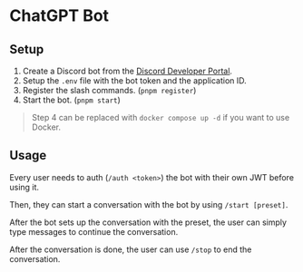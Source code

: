# ChatGPT Bot

## Setup

1. Create a Discord bot from the [Discord Developer Portal](https://discord.com/developers/applications).
2. Setup the `.env` file with the bot token and the application ID.
3. Register the slash commands. (`pnpm register`)
4. Start the bot. (`pnpm start`)

> Step 4 can be replaced with `docker compose up -d` if you want to use Docker.

## Usage

Every user needs to auth (`/auth <token>`) the bot with their own JWT before using it.

Then, they can start a conversation with the bot by using `/start [preset]`.

After the bot sets up the conversation with the preset, the user can simply type messages to continue the conversation.

After the conversation is done, the user can use `/stop` to end the conversation.

